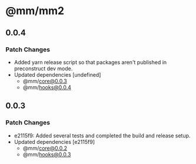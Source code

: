 # @mm/mm2

## 0.0.4

### Patch Changes

- Added yarn release script so that packages aren't published in preconstruct dev mode.
- Updated dependencies [undefined]
  - @mm/core@0.0.3
  - @mm/hooks@0.0.4

## 0.0.3

### Patch Changes

- e2115f9: Added several tests and completed the build and release setup.
- Updated dependencies [e2115f9]
  - @mm/core@0.0.2
  - @mm/hooks@0.0.3
